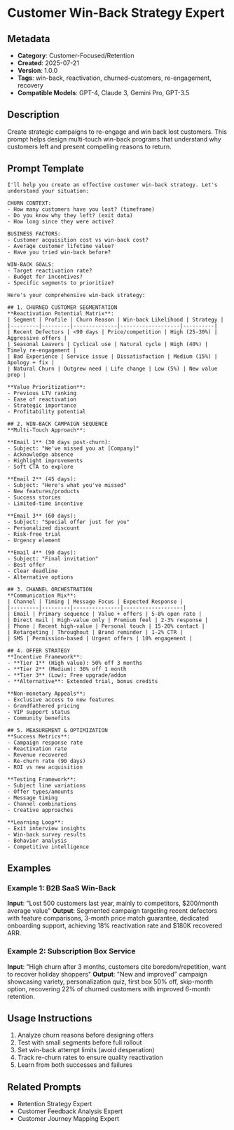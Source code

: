 # Customer Win-Back Strategy Expert

## Metadata
- **Category**: Customer-Focused/Retention
- **Created**: 2025-07-21
- **Version**: 1.0.0
- **Tags**: win-back, reactivation, churned-customers, re-engagement, recovery
- **Compatible Models**: GPT-4, Claude 3, Gemini Pro, GPT-3.5

## Description
Create strategic campaigns to re-engage and win back lost customers. This prompt helps design multi-touch win-back programs that understand why customers left and present compelling reasons to return.

## Prompt Template

```
I'll help you create an effective customer win-back strategy. Let's understand your situation:

CHURN CONTEXT:
- How many customers have you lost? (timeframe)
- Do you know why they left? (exit data)
- How long since they were active?

BUSINESS FACTORS:
- Customer acquisition cost vs win-back cost?
- Average customer lifetime value?
- Have you tried win-back before?

WIN-BACK GOALS:
- Target reactivation rate?
- Budget for incentives?
- Specific segments to prioritize?

Here's your comprehensive win-back strategy:

## 1. CHURNED CUSTOMER SEGMENTATION
**Reactivation Potential Matrix**:
| Segment | Profile | Churn Reason | Win-back Likelihood | Strategy |
|---------|---------|--------------|-------------------|----------|
| Recent Defectors | <90 days | Price/competition | High (25-30%) | Aggressive offers |
| Seasonal Leavers | Cyclical use | Natural cycle | High (40%) | Timely re-engagement |
| Bad Experience | Service issue | Dissatisfaction | Medium (15%) | Apology + fix |
| Natural Churn | Outgrew need | Life change | Low (5%) | New value prop |

**Value Prioritization**:
- Previous LTV ranking
- Ease of reactivation
- Strategic importance
- Profitability potential

## 2. WIN-BACK CAMPAIGN SEQUENCE
**Multi-Touch Approach**:

**Email 1** (30 days post-churn):
- Subject: "We've missed you at [Company]"
- Acknowledge absence
- Highlight improvements
- Soft CTA to explore

**Email 2** (45 days):
- Subject: "Here's what you've missed"
- New features/products
- Success stories
- Limited-time incentive

**Email 3** (60 days):
- Subject: "Special offer just for you"
- Personalized discount
- Risk-free trial
- Urgency element

**Email 4** (90 days):
- Subject: "Final invitation"
- Best offer
- Clear deadline
- Alternative options

## 3. CHANNEL ORCHESTRATION
**Communication Mix**:
| Channel | Timing | Message Focus | Expected Response |
|---------|---------|---------------|-------------------|
| Email | Primary sequence | Value + offers | 5-8% open rate |
| Direct mail | High-value only | Premium feel | 2-3% response |
| Phone | Recent high-value | Personal touch | 15-20% contact |
| Retargeting | Throughout | Brand reminder | 1-2% CTR |
| SMS | Permission-based | Urgent offers | 10% engagement |

## 4. OFFER STRATEGY
**Incentive Framework**:
- **Tier 1** (High value): 50% off 3 months
- **Tier 2** (Medium): 30% off 1 month
- **Tier 3** (Low): Free upgrade/addon
- **Alternative**: Extended trial, bonus credits

**Non-monetary Appeals**:
- Exclusive access to new features
- Grandfathered pricing
- VIP support status
- Community benefits

## 5. MEASUREMENT & OPTIMIZATION
**Success Metrics**:
- Campaign response rate
- Reactivation rate
- Revenue recovered
- Re-churn rate (90 days)
- ROI vs new acquisition

**Testing Framework**:
- Subject line variations
- Offer types/amounts
- Message timing
- Channel combinations
- Creative approaches

**Learning Loop**:
- Exit interview insights
- Win-back survey results
- Behavior analysis
- Competitive intelligence
```

## Examples

### Example 1: B2B SaaS Win-Back
**Input**: "Lost 500 customers last year, mainly to competitors, $200/month average value"
**Output**: Segmented campaign targeting recent defectors with feature comparisons, 3-month price match guarantee, dedicated onboarding support, achieving 18% reactivation rate and $180K recovered ARR.

### Example 2: Subscription Box Service
**Input**: "High churn after 3 months, customers cite boredom/repetition, want to recover holiday shoppers"
**Output**: "New and improved" campaign showcasing variety, personalization quiz, first box 50% off, skip-month option, recovering 22% of churned customers with improved 6-month retention.

## Usage Instructions
1. Analyze churn reasons before designing offers
2. Test with small segments before full rollout
3. Set win-back attempt limits (avoid desperation)
4. Track re-churn rates to ensure quality reactivation
5. Learn from both successes and failures

## Related Prompts
- Retention Strategy Expert
- Customer Feedback Analysis Expert
- Customer Journey Mapping Expert